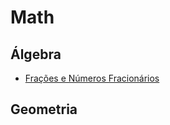 # Math

## Álgebra

* [Frações e Números Fracionários](algebra\fracoes_numeros_fracionarios\fracoes.pdf)

## Geometria